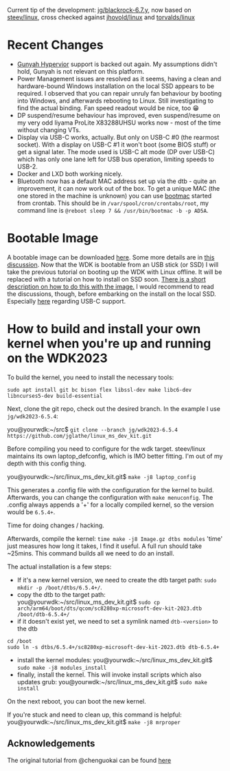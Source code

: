Current tip of the development: [jg/blackrock-6.7.y](https://github.com/jglathe/linux_ms_dev_kit/tree/jg/blackrock-6.7.y), now based on [steev/linux](https://github.com/steev/linux/), cross checked against [jhovold/linux](https://github.com/jhovold/linux.git) and [torvalds/linux](https://github.com/torvalds/linux.git)

# **Recent Changes**
* [Gunyah Hypervior](https://github.com/quic/gunyah-hypervisor) support is backed out again. My assumptions didn't hold, Gunyah is not relevant on this platform.
* Power Management issues are resolved as it seems, having a clean and hardware-bound Windows installation on the local SSD appears to be required. I observed that you can repair unruly fan behaviour by booting into Windows, and afterwards rebooting to Linux. Still investigating to find the actual binding. Fan speed readout would be nice, too :grin:
* DP suspend/resume behaviour has improved, even suspend/resume on my very odd Iiyama ProLite X83288UHSU works now - most of the time without changing VTs.
* Display via USB-C works, actually. But only on USB-C #0 (the rearmost socket). With a display on USB-C #1 it won't boot (some BIOS stuff) or get a signal later. The mode used is USB-C alt mode (DP over USB-C) which has only one lane left for USB bus operation, limiting speeds to USB-2.
* Docker and LXD both working nicely.
* Bluetooth now has a default MAC address set up via the dtb - quite an improvement, it can now work out of the box. To get a unique MAC (the one stored in the machine is unknown) you can use [bootmac](https://gitlab.com/jglathe/bootmac/-/commits/jg/wdk2023) started from crontab. This should be in `/var/spool/cron/crontabs/root`, my command line is `@reboot sleep 7 && /usr/bin/bootmac -b -p AD5A`.

# **Bootable Image**
A bootable image can be downloaded [here](https://drive.google.com/drive/folders/1sc_CpqOMTJNljfvRyLG-xdwB0yduje_O?usp=sharing). Some more details are in [this discussion](https://github.com/jglathe/linux_ms_dev_kit/discussions/1#discussioncomment-6907710). Now that the WDK is bootable from an USB stick (or SSD) I will take the previous tutorial on booting up the WDK with Linux offline. It will be replaced with a tutorial on how to install on SSD soon. [There is a short description on how to do this with the image.](https://github.com/linux-surface/surface-pro-x/issues/43#issuecomment-1705395207) I would recommend to read the discussions, though, before embarking on the install on the local SSD. Especially [here](https://github.com/jglathe/linux_ms_dev_kit/discussions/1#discussioncomment-7038835) regarding USB-C support.

# **How to build and install your own kernel when you're up and running on the WDK2023**
To build the kernel, you need to install the necessary tools:

`sudo apt install git bc bison flex libssl-dev make libc6-dev libncurses5-dev build-essential`

Next, clone the git repo, check out the desired branch. In the example I use `jg/wdk2023-6.5.4`:

you@yourwdk:~/src$ `git clone --branch jg/wdk2023-6.5.4 https://github.com/jglathe/linux_ms_dev_kit.git`

Before compiling you need to configure for the wdk target. steev/linux maintains its own laptop_defconfig, which is IMO better fitting. I'm out of my depth with this config thing.

you@yourwdk:~/src/linux_ms_dev_kit.git$ `make -j8 laptop_config`

This generates a .config file with the configuration for the kernel to build. Afterwards, you can change the configuration with `make menuconfig`. The .config always appends a '+' for a locally compiled kernel, so the version would be `6.5.4+`.

Time for doing changes / hacking.

Afterwards, compile the kernel: `time make -j8 Image.gz dtbs modules`
'time' just measures how long it takes, I find it useful. A full run should take ~25mins. This command builds all we need to do an install.

The actual installation is a few steps:

- If it's a new kernel version, we need to create the dtb target path: `sudo mkdir -p /boot/dtbs/6.5.4+/`.
- copy the dtb to the target path: you@yourwdk:~/src/linux_ms_dev_kit.git$ `sudo cp arch/arm64/boot/dts/qcom/sc8280xp-microsoft-dev-kit-2023.dtb /boot/dtb-6.5.4+/`
- if it doesn't exist yet, we need to set a symlink named `dtb-<version>` to the dtb
```
cd /boot
sudo ln -s dtbs/6.5.4+/sc8280xp-microsoft-dev-kit-2023.dtb dtb-6.5.4+
```
- install the kernel modules: you@yourwdk:~/src/linux_ms_dev_kit.git$ `sudo make -j8 modules_install`
- finally, install the kernel. This will invoke install scripts which also updates grub: you@yourwdk:~/src/linux_ms_dev_kit.git$ `sudo make install`

On the next reboot, you can boot the new kernel.

If you're stuck and need to clean up, this command is helpful: you@yourwdk:~/src/linux_ms_dev_kit.git$ `make -j8 mrproper`

## **Acknowledgements**
The original tutorial from @chenguokai can be found [here](https://github.com/chenguokai/chenguokai/blob/master/tutorial-dev-kit-linux.md)
